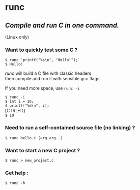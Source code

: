 # runc
## *Compile and run C in one command.* 
(Linux only)

### Want to quickly test some C ?  

`$ runc 'printf("%s\n", "Hello!");'`  
`$ Hello!`

*runc* will build a C file with classic headers  
then compile and run it with sensible gcc flags.  

If you need more space, use `runc -i`  

`$ runc -i`  
`$ int i = 10;`  
`$ printf("%d\n", i);`  
[CTRL+D]  
`$ 10`


### Need to run a self-contained source file (no linking) ?
`$ runc hello.c [arg arg..]`  


### Want to start a new C project ?
`$ runc > new_project.c`  

### Get help :
`$ runc -h`  